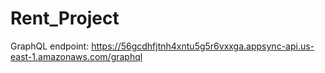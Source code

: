 # Rent_Project
GraphQL endpoint: https://56gcdhfjtnh4xntu5g5r6vxxga.appsync-api.us-east-1.amazonaws.com/graphql